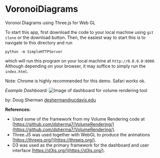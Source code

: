 # VoronoiDiagrams
Voronoi Diagrams using Three.js for Web GL 


To start this app, first download the code to your local machine using `git clone` or the download button. Then, the easiest way to start this is to navigate to this directory and run

`python -m SimpleHTTPServer`

which will run this program on your local machine at `http://0.0.0.0:8000`. Although depending on your browser, it may suffice to simply run the `index.html`.

Note: Chrome is highly recommended for this demo. Safari works ok.


_Example Dashboard:_
![Image of dashboard for volume rendering tool](https://github.com/dsherma7/Voronoi/blob/master/documentation/Dashboard.png "Logo Scattered Interpolation Dashboard")



by: Doug Sherman [desherman@ucdavis.edu](mailto:desherman@ucdavis.edu)



__References:__
* Used some of the framework from my Volume Rendering code at [https://github.com/dsherma7/VolumeRendering/](https://github.com/dsherma7/VolumeRendering/).
* Three.JS was used together with WebGL to produce the animations [https://threejs.org/](https://threejs.org/).
* D3 was used as the primary framework for the dashboard and user interface [https://d3js.org/](https://d3js.org/).
